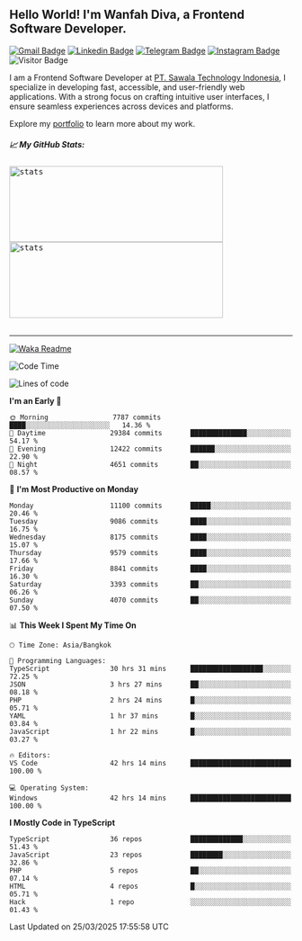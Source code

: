 ## Hello World! I'm Wanfah Diva, a Frontend Software Developer.

[![Gmail Badge](https://img.shields.io/badge/-Gmail-white?style=plastic&logo=Gmail&link=mailto:aditputrafirmansyah@gmail.com)](mailto:wanfahdivaa@gmail.com)
[![Linkedin Badge](https://img.shields.io/badge/-LinkedIn-blue?style=plastic&logo=Linkedin&link=https://www.linkedin.com/in/aditputrafirmansyah/)](https://www.linkedin.com/in/wanfahdiva/)
[![Telegram Badge](https://img.shields.io/badge/-Telegram-blue?style=plastic&logo=telegram&link=https://t.me/Adithya_13)](https://t.me/wanfahdiva)
[![Instagram Badge](https://img.shields.io/badge/-Instagram-white?style=plastic&logo=instagram&link=https://www.instagram.com/adithya_firmansyahputra/)](https://www.instagram.com/wnfhdva/)
![Visitor Badge](https://visitor-badge.laobi.icu/badge?page_id=wanfahdiva.wanfahdiva)

<p>
I am a Frontend Software Developer at <a href="https://sawala/tech" target="_blank">PT. Sawala Technology Indonesia</a>, I specialize in developing fast, accessible, and user-friendly web applications. With a strong focus on crafting intuitive user interfaces, I ensure seamless experiences across devices and platforms.

Explore my <a href="http://wanfahdiva-com.vercel.app/" target="_blank">portfolio</a> to learn more about my work.
</p>

<h5 align="left">
  
📈 **My GitHub Stats:**

</h5>

<div align="left">
<kbd>
  <img height="135em" width="380em" alt="stats" src="https://github-readme-stats-salesp07.vercel.app/api?username=wanfahdiva&count_private=true&show_icons=true&theme=react&rank_icon=github&border_radius=10&hide_title=true"></kbd>
</kbd>
<kbd>
    <img height="135em" width="380em" alt="stats" src="https://github-readme-activity-graph.vercel.app/graph?username=wanfahdiva&theme=react&hide_title=true"></kbd>
</div>

<br />

---

[![Waka Readme](https://github.com/wanfahdiva/wanfahdiva/actions/workflows/waka.yml/badge.svg)](https://github.com/wanfahdiva/wanfahdiva/actions/workflows/waka.yml)

<!--START_SECTION:waka-->
![Code Time](http://img.shields.io/badge/Code%20Time-1%2C865%20hrs%2033%20mins-blue)

![Lines of code](https://img.shields.io/badge/From%20Hello%20World%20I%27ve%20Written-23.4%20million%20lines%20of%20code-blue)

**I'm an Early 🐤** 

```text
🌞 Morning                7787 commits        ████░░░░░░░░░░░░░░░░░░░░░   14.36 % 
🌆 Daytime                29384 commits       ██████████████░░░░░░░░░░░   54.17 % 
🌃 Evening                12422 commits       ██████░░░░░░░░░░░░░░░░░░░   22.90 % 
🌙 Night                  4651 commits        ██░░░░░░░░░░░░░░░░░░░░░░░   08.57 % 
```
📅 **I'm Most Productive on Monday** 

```text
Monday                   11100 commits       █████░░░░░░░░░░░░░░░░░░░░   20.46 % 
Tuesday                  9086 commits        ████░░░░░░░░░░░░░░░░░░░░░   16.75 % 
Wednesday                8175 commits        ████░░░░░░░░░░░░░░░░░░░░░   15.07 % 
Thursday                 9579 commits        ████░░░░░░░░░░░░░░░░░░░░░   17.66 % 
Friday                   8841 commits        ████░░░░░░░░░░░░░░░░░░░░░   16.30 % 
Saturday                 3393 commits        ██░░░░░░░░░░░░░░░░░░░░░░░   06.26 % 
Sunday                   4070 commits        ██░░░░░░░░░░░░░░░░░░░░░░░   07.50 % 
```


📊 **This Week I Spent My Time On** 

```text
🕑︎ Time Zone: Asia/Bangkok

💬 Programming Languages: 
TypeScript               30 hrs 31 mins      ██████████████████░░░░░░░   72.25 % 
JSON                     3 hrs 27 mins       ██░░░░░░░░░░░░░░░░░░░░░░░   08.18 % 
PHP                      2 hrs 24 mins       █░░░░░░░░░░░░░░░░░░░░░░░░   05.71 % 
YAML                     1 hr 37 mins        █░░░░░░░░░░░░░░░░░░░░░░░░   03.84 % 
JavaScript               1 hr 22 mins        █░░░░░░░░░░░░░░░░░░░░░░░░   03.27 % 

🔥 Editors: 
VS Code                  42 hrs 14 mins      █████████████████████████   100.00 % 

💻 Operating System: 
Windows                  42 hrs 14 mins      █████████████████████████   100.00 % 
```

**I Mostly Code in TypeScript** 

```text
TypeScript               36 repos            █████████████░░░░░░░░░░░░   51.43 % 
JavaScript               23 repos            ████████░░░░░░░░░░░░░░░░░   32.86 % 
PHP                      5 repos             ██░░░░░░░░░░░░░░░░░░░░░░░   07.14 % 
HTML                     4 repos             █░░░░░░░░░░░░░░░░░░░░░░░░   05.71 % 
Hack                     1 repo              ░░░░░░░░░░░░░░░░░░░░░░░░░   01.43 % 
```




 Last Updated on 25/03/2025 17:55:58 UTC
<!--END_SECTION:waka-->
